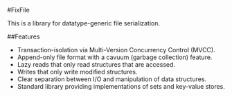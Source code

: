 #FixFile

This is a library for datatype-generic file serialization.

##Features

* Transaction-isolation via Multi-Version Concurrency Control (MVCC).
* Append-only file format with a cavuum (garbage collection) feature.
* Lazy reads that only read structures that are accessed.
* Writes that only write modified structures.
* Clear separation between I/O and manipulation of data structures.
* Standard library providing implementations of sets and key-value stores.

